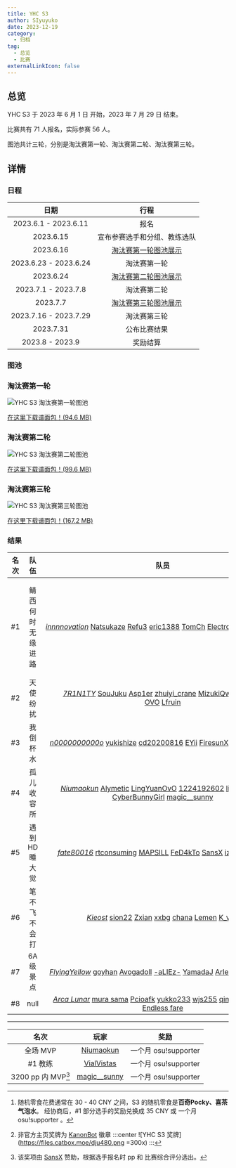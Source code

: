 ```yaml
---
title: YHC S3
author: SIyuyuko
date: 2023-12-19
category:
  - 归档
tag:
  - 总览
  - 比赛
externalLinkIcon: false
---
```

## 总览

YHC S3 于 2023 年 6 月 1 日 开始，2023 年 7 月 29 日 结束。

比赛共有 71 人报名，实际参赛 56 人。

图池共计三轮，分别是淘汰赛第一轮、淘汰赛第二轮、淘汰赛第三轮。

<!-- more -->

## 详情

### 日程

|         日期         |                               行程                               |
| :-------------------: | :---------------------------------------------------------------: |
| 2023.6.1 - 2023.6.11 |                               报名                               |
|       2023.6.15       |                   宣布参赛选手和分组、教练选队                   |
|       2023.6.16       | [淘汰赛第一轮图池展示](https://www.bilibili.com/video/BV12K411q7sL/) |
| 2023.6.23 - 2023.6.24 |                           淘汰赛第一轮                           |
|       2023.6.24       | [淘汰赛第二轮图池展示](https://www.bilibili.com/video/BV1h8411K7ke/) |
| 2023.7.1 - 2023.7.8 |                           淘汰赛第二轮                           |
|       2023.7.7       | [淘汰赛第三轮图池展示](https://www.bilibili.com/video/BV1ex4y137Fx/) |
| 2023.7.16 - 2023.7.29 |                           淘汰赛第三轮                           |
|       2023.7.31       |                           公布比赛结果                           |
|    2023.8 - 2023.9    |                             奖励结算                             |

### 图池

### 淘汰赛第一轮

![YHC S3 淘汰赛第一轮图池](https://files.catbox.moe/rt38hg.jpg)

[在这里下载谱面包！(94.6 MB)](https://drive.google.com/file/d/1q2Wo1k31mUWTcWBX1n0P-PP-f3ekcKVH/view?usp=sharing)

<!-- !gp #YHC S3 R1# HD 2089366 372448 3239199 3448129 3902695 2141049 NM 2661092 3743459 DT 3675891 2587641 FM 3424391 3521488 3139469 TB 3256904 -->

### 淘汰赛第二轮

![YHC S3 淘汰赛第二轮图池](https://files.catbox.moe/4vji8l.jpg)

[在这里下载谱面包！(99.6 MB)](https://drive.google.com/file/d/1AP5fzu3o7O27MBfsM6quPvfJiVex_r6g/view?usp=sharing)

<!-- !gp #YHC S3 R2# HD 2288966 859667 3035501 2104403 1003687 2872872 NM 3019025 3461651 DT 261417 1554793 FM 1824472 3739576 3590290 TB 1308941 -->

### 淘汰赛第三轮

![YHC S3 淘汰赛第三轮图池](https://files.catbox.moe/xlhwtg.jpg)

[在这里下载谱面包！(167.2 MB)](https://drive.google.com/file/d/1fIR_oDrImtjRc4TGrI5cLXjxuWwoI5LT/view?usp=sharing)

<!-- !gp #YHC S3 R3# HD 3468294 3113813 3735247 3196719 2381878 2938608 313165 NM 3017432 3157972 DT 307804 2896899 2325564 FM 1542345 3661739 2033671 TB 342543 -->

### 结果

| 名次 |       队伍       |                                                                                                                                                                队员                                                                                                                                                                |                       教练                       |                       奖励                       |
| :--: | :--------------: | :---------------------------------------------------------------------------------------------------------------------------------------------------------------------------------------------------------------------------------------------------------------------------------------------------------------------------------: | :----------------------------------------------: | :-----------------------------------------------: |
|  #1  | 鲭西何时无缘进路 |       [*innnnovation*](https://osu.ppy.sh/users/18443135) [Natsukaze](https://osu.ppy.sh/users/29046592) [Refu3](https://osu.ppy.sh/users/24013879) [eric1388](https://osu.ppy.sh/users/20384257) [TomCh](https://osu.ppy.sh/users/13863127) [ElectroTD](https://osu.ppy.sh/users/6955595) [Kallen0401](https://osu.ppy.sh/users/32620473)       |   [VialVistas](https://osu.ppy.sh/users/9697708)   | 每人一份随机零食[^first]、非官方主页奖牌[^second] |
|  #2  |     天使纷扰     |       [*7R1N1TY*](https://osu.ppy.sh/users/12803951) [SouJuku](https://osu.ppy.sh/users/20403654) [Asp1er](https://osu.ppy.sh/users/17392497) [zhuiyi_crane](https://osu.ppy.sh/users/24365691) [MizukiQwQ](https://osu.ppy.sh/users/15154497) [Fungus OVO](https://osu.ppy.sh/users/4928835) [Lfruin](https://osu.ppy.sh/users/18165022)       |     [Kotor1](https://osu.ppy.sh/users/2351439)     |                    每人 25 CNY                    |
|  #3  |     我倒杯水     |           [*n0000000000o*](https://osu.ppy.sh/users/12215328) [yukishize](https://osu.ppy.sh/users/11736169) [cd20200816](https://osu.ppy.sh/users/18118155) [EYii](https://osu.ppy.sh/users/26977726) [FiresunX](https://osu.ppy.sh/users/25578225) [Aokreti](https://osu.ppy.sh/users/27321919) [akuya](https://osu.ppy.sh/users/25089015)           |  [Celia-Claire](https://osu.ppy.sh/users/12790121)  |                    每人 15 CNY                    |
|  #4  |    孤儿收容所    | [*Niumaokun*](https://osu.ppy.sh/users/16227180) [Alymetic](https://osu.ppy.sh/users/19287762) [LingYuanOvO](https://osu.ppy.sh/users/23805648) [1224192602](https://osu.ppy.sh/users/13089663) [lizhanyiawa](https://osu.ppy.sh/users/13928307) [CyberBunnyGirl](https://osu.ppy.sh/users/11531025) [magic__sunny](https://osu.ppy.sh/users/13323610) | [-Spring Night-](https://osu.ppy.sh/users/17064371) |                        --                        |
|  #5  |   遇到HD睡大觉   |               [*fate80016*](https://osu.ppy.sh/users/8471476) [rtconsuming](https://osu.ppy.sh/users/8500047) [MAPSILL](https://osu.ppy.sh/users/31956309) [FeD4kTo](https://osu.ppy.sh/users/31483691) [SansX](https://osu.ppy.sh/users/29735986) [iz6](https://osu.ppy.sh/users/26093361) [Dawintch](https://osu.ppy.sh/users/9948405)               |   [Stick_Fish](https://osu.ppy.sh/users/13358640)   |                        --                        |
|  #6  |  笔不飞 不会打  |                     [*Kieost*](https://osu.ppy.sh/users/17823832) [sion22](https://osu.ppy.sh/users/30137844) [Zxian](https://osu.ppy.sh/users/20672564) [xxbg](https://osu.ppy.sh/users/31833376) [chana](https://osu.ppy.sh/users/18375016) [Lemen](https://osu.ppy.sh/users/28120802) [K_vAE](https://osu.ppy.sh/users/8756045)                     |   [Sakura Luna](https://osu.ppy.sh/users/1608105)   |                        --                        |
|  #7  |     6A级景点     |         [*FlyingYellow*](https://osu.ppy.sh/users/25776202) [goyhan](https://osu.ppy.sh/users/30314890) [Avogadoll](https://osu.ppy.sh/users/32609690) [-aLIEz-](https://osu.ppy.sh/users/31372295) [YamadaJ](https://osu.ppy.sh/users/13413713) [ArleneRain_](https://osu.ppy.sh/users/19673275) [[Alex]](https://osu.ppy.sh/users/28776271)         |  [ShandenOnter](https://osu.ppy.sh/users/13999223)  |                        --                        |
|  #8  |       null       |       [*Arca Lunar*](https://osu.ppy.sh/users/13888511) [mura sama](https://osu.ppy.sh/users/9527178) [Pcioafk](https://osu.ppy.sh/users/13228763) [yukko233](https://osu.ppy.sh/users/28804123) [wjs255](https://osu.ppy.sh/users/29856978) [qimengxunkong](https://osu.ppy.sh/users/16849347) [Endless fare](https://osu.ppy.sh/users/8580156)       |   [Roymaster](https://osu.ppy.sh/users/28365836)   |                        --                        |

---

|          名次          |                      玩家                      |         奖励         |
| :--------------------: | :--------------------------------------------: | :------------------: |
|        全场 MVP        |  [Niumaokun](https://osu.ppy.sh/users/16227180)  | 一个月 osu!supporter |
|        #1 教练        |  [VialVistas](https://osu.ppy.sh/users/9697708)  | 一个月 osu!supporter |
| 3200 pp 内 MVP[^third] | [magic__sunny](https://osu.ppy.sh/users/13323610) | 一个月 osu!supporter |

[^first]: 随机零食花费通常在 30 - 40 CNY 之间，S3 的随机零食是**百奇Pocky、喜茶气泡水**。
       经协商后，#1 部分选手的奖励兑换成 35 CNY 或 一个月 osu!supporter 。
[^second]: 非官方主页奖牌为 [KanonBot](https://info.desu.life/?p=383) 徽章
       :::center
       ![YHC S3 奖牌](<https://files.catbox.moe/dju480.png> =300x)
       :::
[^third]: 该奖项由 [SansX](https://osu.ppy.sh/users/29735986) 赞助，根据选手报名时 pp 和 比赛综合评分选出。
